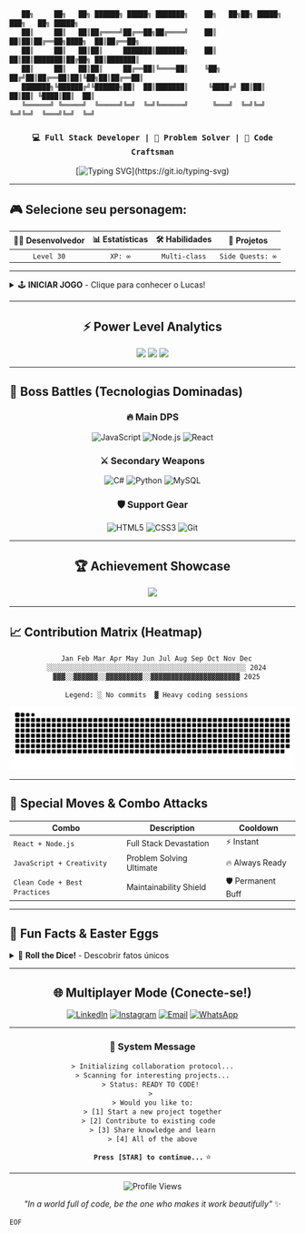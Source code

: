 ```
   ██╗     ██╗   ██╗ ██████╗ █████╗ ███████╗    ██╗   ██╗██╗ █████╗ ███╗   ██╗ █████╗ 
   ██║     ██║   ██║██╔════╝██╔══██╗██╔════╝    ██║   ██║██║██╔══██╗████╗  ██║██╔══██╗
   ██║     ██║   ██║██║     ███████║███████╗    ██║   ██║██║███████║██╔██╗ ██║███████║
   ██║     ██║   ██║██║     ██╔══██║╚════██║    ╚██╗ ██╔╝██║██╔══██║██║╚██╗██║██╔══██║
   ███████╗╚██████╔╝╚██████╗██║  ██║███████║     ╚████╔╝ ██║██║  ██║██║ ╚████║██║  ██║
   ╚══════╝ ╚═════╝  ╚═════╝╚═╝  ╚═╝╚══════╝      ╚═══╝  ╚═╝╚═╝  ╚═╝╚═╝  ╚═══╝╚═╝  ╚═╝
```

<div align="center">

### `💻 Full Stack Developer | 🧠 Problem Solver | 🌟 Code Craftsman`

[![Typing SVG](https://readme-typing-svg.herokuapp.com/?color=00ff41&size=25&center=true&vCenter=true&width=800&lines=console.log(%22Hello%2C+World!%22);const+developer+%3D+new+LucasViana();developer.skills+%3D+%5B%22Node.js%22%2C+%22React%22%2C+%22Innovation%22%5D;while(alive)+%7B+keep_coding();+%7D)](https://git.io/typing-svg)

</div>

---

## 🎮 **Selecione seu personagem:**

<div align="center">

| 👨‍💻 **Desenvolvedor** | 📊 **Estatísticas** | 🛠️ **Habilidades** | 🎯 **Projetos** |
|:---:|:---:|:---:|:---:|
| `Level 30` | `XP: ∞` | `Multi-class` | `Side Quests: ∞` |

</div>

---

<details>
<summary>🕹️ <strong>INICIAR JOGO</strong> - Clique para conhecer o Lucas!</summary>

<br>

### 📍 **Status do Jogador**
```yaml
Name: Lucas Viana
Class: Full Stack Developer
Location: São Paulo, SP 🇧🇷
Level: 30
Guild: Computer Science Graduate
Specialization: JavaScript Wizardry
Current Quest: Mastering Modern Web Technologies
```

### 🎒 **Inventário de Skills**
```javascript
const lucasViana = {
    currentlyPlaying: ["Node.js", "React.js", "JavaScript"],
    
    inventory: {
        languages: ["JavaScript", "TypeScript", "C#", "Python"],
        frontend: ["React", "HTML5", "CSS3", "Bootstrap"],
        backend: ["Node.js", "Express", "APIs REST"],
        database: ["MySQL", "MongoDB"],
        tools: ["Git", "VS Code", "Figma", "Postman"]
    },
    
    achievements: {
        "🎓": "Computer Science Degree Unlocked",
        "💻": "Full Stack Powers Activated",
        "🚀": "Clean Code Master",
        "🔥": "Problem Solver Pro"
    },
    
    currentMission: () => {
        return "Building the future, one commit at a time!";
    }
};
```

</details>

---

<div align="center">

## ⚡ **Power Level Analytics**

<img width="400em" src="https://github-readme-stats.vercel.app/api?username=lucasvlviana&show_icons=true&theme=radical&include_all_commits=true&count_private=true&hide_border=true"/>
<img width="385em" src="https://github-readme-streak-stats.herokuapp.com/?user=lucasvlviana&theme=radical&hide_border=true"/>

<img width="800em" src="https://github-readme-activity-graph.vercel.app/graph?username=lucasvlviana&bg_color=0d1117&color=f9826c&line=f9826c&point=24292e&area=true&hide_border=true"/>

</div>

---

## 🎯 **Boss Battles (Tecnologias Dominadas)**

<div align="center">

### 🔥 **Main DPS**
![JavaScript](https://img.shields.io/badge/JavaScript-323330?style=for-the-badge&logo=javascript&logoColor=F7DF1E)
![Node.js](https://img.shields.io/badge/Node.js-43853D?style=for-the-badge&logo=node.js&logoColor=white)
![React](https://img.shields.io/badge/React-20232A?style=for-the-badge&logo=react&logoColor=61DAFB)

### ⚔️ **Secondary Weapons**
![C#](https://img.shields.io/badge/C%23-239120?style=for-the-badge&logo=c-sharp&logoColor=white)
![Python](https://img.shields.io/badge/Python-3776AB?style=for-the-badge&logo=python&logoColor=white)
![MySQL](https://img.shields.io/badge/MySQL-00000F?style=for-the-badge&logo=mysql&logoColor=white)

### 🛡️ **Support Gear**
![HTML5](https://img.shields.io/badge/HTML5-E34F26?style=for-the-badge&logo=html5&logoColor=white)
![CSS3](https://img.shields.io/badge/CSS3-1572B6?style=for-the-badge&logo=css3&logoColor=white)
![Git](https://img.shields.io/badge/GIT-E44C30?style=for-the-badge&logo=git&logoColor=white)

</div>

---

<div align="center">

## 🏆 **Achievement Showcase**

<img src="https://github-profile-trophy.vercel.app/?username=lucasvlviana&theme=radical&no-frame=true&no-bg=false&margin-w=4" />

</div>

---

## 📈 **Contribution Matrix (Heatmap)**

<div align="center">

```
  Jan Feb Mar Apr May Jun Jul Aug Sep Oct Nov Dec
  ░░░░░░░░░░░░░░░░░░░░░░░░░░░░░░░░░░░░░░░░░░░░░░░░░ 2024
  ▓▓▓░░▓▓▓▓▓▓░░▓▓▓▓▓▓▓▓▓░░▓▓▓▓▓▓▓▓▓▓▓▓▓▓▓▓▓▓▓▓▓▓ 2025
  
  Legend: ░ No commits  ▓ Heavy coding sessions
```

![Snake animation](https://github.com/platane/snk/raw/output/github-contribution-grid-snake.svg)

</div>

---

## 🚀 **Special Moves & Combo Attacks**

<div align="center">

| **Combo** | **Description** | **Cooldown** |
|-----------|-----------------|--------------|
| `React + Node.js` | Full Stack Devastation | ⚡ Instant |
| `JavaScript + Creativity` | Problem Solving Ultimate | 🔥 Always Ready |
| `Clean Code + Best Practices` | Maintainability Shield | 🛡️ Permanent Buff |

</div>

---

## 🎪 **Fun Facts & Easter Eggs**

<details>
<summary>🎲 <strong>Roll the Dice!</strong> - Descobrir fatos únicos</summary>

<br>

- 🎯 **Debug Detective**: Consigo encontrar bugs mais rápido que o Google encontra resultados
- 🍕 **Pizza-Driven Development**: Melhor produtividade entre 22h-2h com uma pizza ao lado
- 🎵 **Playlist Coder**: Tenho playlists específicas para cada tipo de código
- 🤖 **AI Enthusiast**: Sempre experimentando com novas IAs (inclusive esta conversa!)
- 🌱 **Lifelong Learner**: Se não aprendi algo novo hoje, o dia não acabou

```javascript
const curiosidades = {
    codigosEscritos: "∞",
    cafesConsumidos: "∞ + 1",
    bugsCorrigidos: "Mais que estrelas no céu",
    momentosEureka: "Geralmente no chuveiro 🚿"
};
```

</details>

---

<div align="center">

## 🌐 **Multiplayer Mode (Conecte-se!)**

[![LinkedIn](https://img.shields.io/badge/LinkedIn-0077B5?style=for-the-badge&logo=linkedin&logoColor=white)](https://www.linkedin.com/in/lucasvlviana/)
[![Instagram](https://img.shields.io/badge/Instagram-E4405F?style=for-the-badge&logo=instagram&logoColor=white)](https://www.instagram.com/lucasvitorviana/?hl=pt-br)
[![Email](https://img.shields.io/badge/Gmail-D14836?style=for-the-badge&logo=gmail&logoColor=white)](mailto:lucasvitorlv@gmail.com)
[![WhatsApp](https://img.shields.io/badge/WhatsApp-25D366?style=for-the-badge&logo=whatsapp&logoColor=white)](https://wa.me/5531971359117)

</div>

---

<div align="center">

### 💾 **System Message**

```
> Initializing collaboration protocol...
> Scanning for interesting projects...
> Status: READY TO CODE! 
> 
> Would you like to:
> [1] Start a new project together
> [2] Contribute to existing code  
> [3] Share knowledge and learn
> [4] All of the above
```

**`Press [STAR] to continue...`** ⭐

---

![Profile Views](https://komarev.com/ghpvc/?username=lucasvlviana&color=blueviolet&style=for-the-badge&label=PLAYERS+VISITED)

*"In a world full of code, be the one who makes it work beautifully"* ✨

</div>

```
EOF
```
